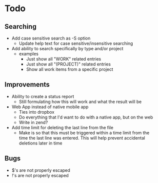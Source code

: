 Todo
====

Searching
---------
- Add case sensitive search as -S option
  - Update help text for case sensitive/insensitive searching
- Add ability to search specifically by type and/or project 
  - examples
    - Just show all "WORK" related entries
    - Just show all "(PROJECT)" related entries
    - Show all work items from a specific project

Improvements
------------
- Ability to create a status report
  - Still formulating how this will work and what the result will be
- Web App instead of native mobile app
  - Ties into dropbox
  - Do everything that I'd want to do with a native app, but on the web
  - Write in zend?
- Add time limit for deleting the last line from the file
  - Make is so that this must be triggered within a time limit from the time the last line was entered. This will help prevent accidental deletions later in time

Bugs
----
- $'s are not properly escaped
- !'s are not properly escaped
